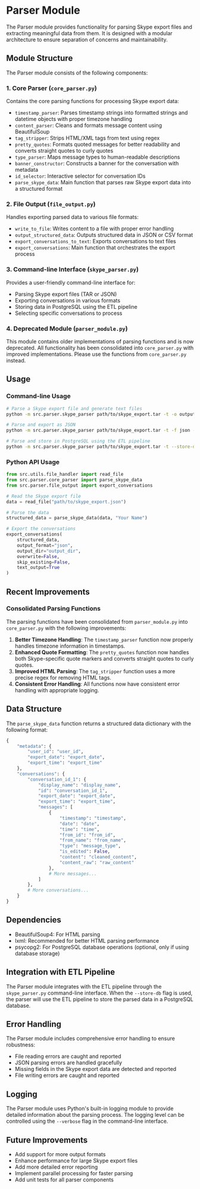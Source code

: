 # Parser Module

The Parser module provides functionality for parsing Skype export files and extracting meaningful data from them. It is designed with a modular architecture to ensure separation of concerns and maintainability.

## Module Structure

The Parser module consists of the following components:

### 1. Core Parser (`core_parser.py`)

Contains the core parsing functions for processing Skype export data:

- `timestamp_parser`: Parses timestamp strings into formatted strings and datetime objects with proper timezone handling
- `content_parser`: Cleans and formats message content using BeautifulSoup
- `tag_stripper`: Strips HTML/XML tags from text using regex
- `pretty_quotes`: Formats quoted messages for better readability and converts straight quotes to curly quotes
- `type_parser`: Maps message types to human-readable descriptions
- `banner_constructor`: Constructs a banner for the conversation with metadata
- `id_selector`: Interactive selector for conversation IDs
- `parse_skype_data`: Main function that parses raw Skype export data into a structured format

### 2. File Output (`file_output.py`)

Handles exporting parsed data to various file formats:

- `write_to_file`: Writes content to a file with proper error handling
- `output_structured_data`: Outputs structured data in JSON or CSV format
- `export_conversations_to_text`: Exports conversations to text files
- `export_conversations`: Main function that orchestrates the export process

### 3. Command-line Interface (`skype_parser.py`)

Provides a user-friendly command-line interface for:

- Parsing Skype export files (TAR or JSON)
- Exporting conversations in various formats
- Storing data in PostgreSQL using the ETL pipeline
- Selecting specific conversations to process

### 4. Deprecated Module (`parser_module.py`)

This module contains older implementations of parsing functions and is now deprecated. All functionality has been consolidated into `core_parser.py` with improved implementations. Please use the functions from `core_parser.py` instead.

## Usage

### Command-line Usage

```bash
# Parse a Skype export file and generate text files
python -m src.parser.skype_parser path/to/skype_export.tar -t -o output_dir -u "Your Name"

# Parse and export as JSON
python -m src.parser.skype_parser path/to/skype_export.tar -t -f json -o output_dir -u "Your Name"

# Parse and store in PostgreSQL using the ETL pipeline
python -m src.parser.skype_parser path/to/skype_export.tar -t --store-db --db-name skype_archive --db-user postgres
```

### Python API Usage

```python
from src.utils.file_handler import read_file
from src.parser.core_parser import parse_skype_data
from src.parser.file_output import export_conversations

# Read the Skype export file
data = read_file("path/to/skype_export.json")

# Parse the data
structured_data = parse_skype_data(data, "Your Name")

# Export the conversations
export_conversations(
    structured_data,
    output_format="json",
    output_dir="output_dir",
    overwrite=False,
    skip_existing=False,
    text_output=True
)
```

## Recent Improvements

### Consolidated Parsing Functions

The parsing functions have been consolidated from `parser_module.py` into `core_parser.py` with the following improvements:

1. **Better Timezone Handling**: The `timestamp_parser` function now properly handles timezone information in timestamps.
2. **Enhanced Quote Formatting**: The `pretty_quotes` function now handles both Skype-specific quote markers and converts straight quotes to curly quotes.
3. **Improved HTML Parsing**: The `tag_stripper` function uses a more precise regex for removing HTML tags.
4. **Consistent Error Handling**: All functions now have consistent error handling with appropriate logging.

## Data Structure

The `parse_skype_data` function returns a structured data dictionary with the following format:

```python
{
    "metadata": {
        "user_id": "user_id",
        "export_date": "export_date",
        "export_time": "export_time"
    },
    "conversations": {
        "conversation_id_1": {
            "display_name": "display_name",
            "id": "conversation_id_1",
            "export_date": "export_date",
            "export_time": "export_time",
            "messages": [
                {
                    "timestamp": "timestamp",
                    "date": "date",
                    "time": "time",
                    "from_id": "from_id",
                    "from_name": "from_name",
                    "type": "message_type",
                    "is_edited": False,
                    "content": "cleaned_content",
                    "content_raw": "raw_content"
                },
                # More messages...
            ]
        },
        # More conversations...
    }
}
```

## Dependencies

- BeautifulSoup4: For HTML parsing
- lxml: Recommended for better HTML parsing performance
- psycopg2: For PostgreSQL database operations (optional, only if using database storage)

## Integration with ETL Pipeline

The Parser module integrates with the ETL pipeline through the `skype_parser.py` command-line interface. When the `--store-db` flag is used, the parser will use the ETL pipeline to store the parsed data in a PostgreSQL database.

## Error Handling

The Parser module includes comprehensive error handling to ensure robustness:

- File reading errors are caught and reported
- JSON parsing errors are handled gracefully
- Missing fields in the Skype export data are detected and reported
- File writing errors are caught and reported

## Logging

The Parser module uses Python's built-in logging module to provide detailed information about the parsing process. The logging level can be controlled using the `--verbose` flag in the command-line interface.

## Future Improvements

- Add support for more output formats
- Enhance performance for large Skype export files
- Add more detailed error reporting
- Implement parallel processing for faster parsing
- Add unit tests for all parser components